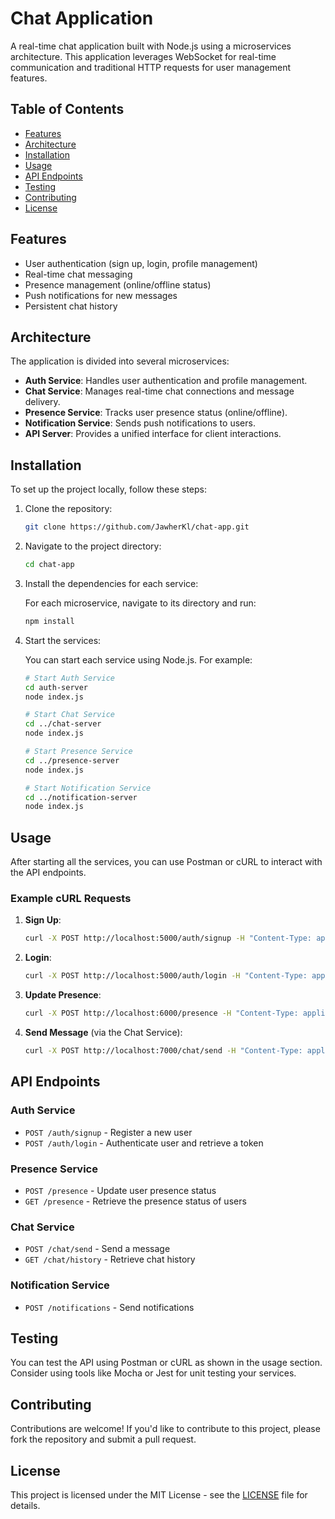 # Chat Application
A real-time chat application built with Node.js using a microservices architecture. This application leverages WebSocket for real-time communication and traditional HTTP requests for user management features.

## Table of Contents
- [Features](#features)
- [Architecture](#architecture)
- [Installation](#installation)
- [Usage](#usage)
- [API Endpoints](#api-endpoints)
- [Testing](#testing)
- [Contributing](#contributing)
- [License](#license)

## Features
- User authentication (sign up, login, profile management)
- Real-time chat messaging
- Presence management (online/offline status)
- Push notifications for new messages
- Persistent chat history

## Architecture
The application is divided into several microservices:
- **Auth Service**: Handles user authentication and profile management.
- **Chat Service**: Manages real-time chat connections and message delivery.
- **Presence Service**: Tracks user presence status (online/offline).
- **Notification Service**: Sends push notifications to users.
- **API Server**: Provides a unified interface for client interactions.

## Installation
To set up the project locally, follow these steps:

1. Clone the repository:

   ```bash
   git clone https://github.com/JawherKl/chat-app.git
   ```

2. Navigate to the project directory:

   ```bash
   cd chat-app
   ```

3. Install the dependencies for each service:

   For each microservice, navigate to its directory and run:

   ```bash
   npm install
   ```

4. Start the services:

   You can start each service using Node.js. For example:

   ```bash
   # Start Auth Service
   cd auth-server
   node index.js

   # Start Chat Service
   cd ../chat-server
   node index.js

   # Start Presence Service
   cd ../presence-server
   node index.js

   # Start Notification Service
   cd ../notification-server
   node index.js
   ```

## Usage
After starting all the services, you can use Postman or cURL to interact with the API endpoints.

### Example cURL Requests

1. **Sign Up**:

   ```bash
   curl -X POST http://localhost:5000/auth/signup -H "Content-Type: application/json" -d '{"username": "user1", "password": "password123"}'
   ```

2. **Login**:

   ```bash
   curl -X POST http://localhost:5000/auth/login -H "Content-Type: application/json" -d '{"username": "user1", "password": "password123"}'
   ```

3. **Update Presence**:

   ```bash
   curl -X POST http://localhost:6000/presence -H "Content-Type: application/json" -d '{"username": "user1", "status": "online"}'
   ```

4. **Send Message** (via the Chat Service):

   ```bash
   curl -X POST http://localhost:7000/chat/send -H "Content-Type: application/json" -d '{"from": "user1", "to": "user2", "message": "Hello!"}'
   ```

## API Endpoints

### Auth Service
- `POST /auth/signup` - Register a new user
- `POST /auth/login` - Authenticate user and retrieve a token

### Presence Service
- `POST /presence` - Update user presence status
- `GET /presence` - Retrieve the presence status of users

### Chat Service
- `POST /chat/send` - Send a message
- `GET /chat/history` - Retrieve chat history

### Notification Service
- `POST /notifications` - Send notifications

## Testing
You can test the API using Postman or cURL as shown in the usage section. Consider using tools like Mocha or Jest for unit testing your services.

## Contributing
Contributions are welcome! If you'd like to contribute to this project, please fork the repository and submit a pull request.

## License
This project is licensed under the MIT License - see the [LICENSE](LICENSE) file for details.
